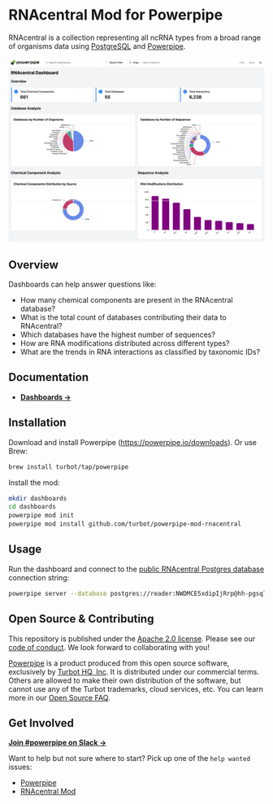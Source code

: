 # RNAcentral Mod for Powerpipe

RNAcentral is a collection representing all ncRNA types from a broad range of organisms data using [PostgreSQL](https://www.postgresql.org/) and [Powerpipe](https://powerpipe.io).

![image](https://github.com/turbot/powerpipe-mod-rnacentral/blob/rnacentral/docs/rnacentral_dashboard_screenshot.png)

## Overview

Dashboards can help answer questions like:

- How many chemical components are present in the RNAcentral database?
- What is the total count of databases contributing their data to RNAcentral?
- Which databases have the highest number of sequences?
- How are RNA modifications distributed across different types?
- What are the trends in RNA interactions as classified by taxonomic IDs?

## Documentation

- **[Dashboards →](https://hub.powerpipe.io/mods/turbot/rnacentral/dashboards)**

## Installation

Download and install Powerpipe (https://powerpipe.io/downloads). Or use Brew:

```sh
brew install turbot/tap/powerpipe
```

Install the mod:

```sh
mkdir dashboards
cd dashboards
powerpipe mod init
powerpipe mod install github.com/turbot/powerpipe-mod-rnacentral
```

## Usage

Run the dashboard and connect to the [public RNAcentral Postgres database](https://rnacentral.org/help/public-database) connection string:

```sh
powerpipe server --database postgres://reader:NWDMCE5xdipIjRrp@hh-pgsql-public.ebi.ac.uk:5432/pfmegrnargs
```

## Open Source & Contributing

This repository is published under the [Apache 2.0 license](https://www.apache.org/licenses/LICENSE-2.0). Please see our [code of conduct](https://github.com/turbot/.github/blob/main/CODE_OF_CONDUCT.md). We look forward to collaborating with you!

[Powerpipe](https://powerpipe.io) is a product produced from this open source software, exclusively by [Turbot HQ, Inc](https://turbot.com). It is distributed under our commercial terms. Others are allowed to make their own distribution of the software, but cannot use any of the Turbot trademarks, cloud services, etc. You can learn more in our [Open Source FAQ](https://turbot.com/open-source).

## Get Involved

**[Join #powerpipe on Slack →](https://powerpipe.io/community/join)**

Want to help but not sure where to start? Pick up one of the `help wanted` issues:

- [Powerpipe](https://github.com/turbot/powerpipe/labels/help%20wanted)
- [RNAcentral Mod](https://github.com/turbot/powerpipe-mod-rnacentral/labels/help%20wanted)
